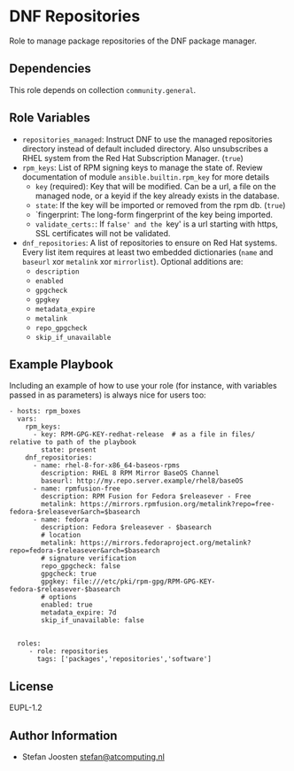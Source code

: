 DNF Repositories
================

Role to manage package repositories of the DNF package manager.

Dependencies
------------

This role depends on collection `community.general`.

Role Variables
--------------

* `repositories_managed`: Instruct DNF to use the managed repositories directory instead of default included directory.
                          Also unsubscribes a RHEL system from the Red Hat Subscription Manager. (`true`)
* `rpm_keys`: List of RPM signing keys to manage the state of.
              Review documentation of module `ansible.builtin.rpm_key` for more details
  * `key` (required): Key that will be modified. Can be a url, a file on the managed node, or a
                      keyid if the key already exists in the database.
  * `state`: If the key will be imported or removed from the rpm db. (`true`)
  * `fingerprint: The long-form fingerprint of the key being imported.
  * `validate_certs:`: If `false' and the `key' is a url starting with https, SSL certificates will not be validated.
* `dnf_repositories`: A list of repositories to ensure on Red Hat systems. Every list item requires
                      at least two embedded dictionaries (`name` and `baseurl` xor `metalink` xor
                      `mirrorlist`). Optional additions are:
  * `description`
  * `enabled`
  * `gpgcheck`
  * `gpgkey`
  * `metadata_expire`
  * `metalink`
  * `repo_gpgcheck`
  * `skip_if_unavailable`

Example Playbook
----------------

Including an example of how to use your role (for instance, with variables passed in as parameters) is always nice for users too:

    - hosts: rpm_boxes
      vars:
        rpm_keys:
          - key: RPM-GPG-KEY-redhat-release  # as a file in files/ relative to path of the playbook
            state: present
        dnf_repositories:
          - name: rhel-8-for-x86_64-baseos-rpms
            description: RHEL 8 RPM Mirror BaseOS Channel
            baseurl: http://my.repo.server.example/rhel8/baseOS
          - name: rpmfusion-free
            description: RPM Fusion for Fedora $releasever - Free
            metalink: https://mirrors.rpmfusion.org/metalink?repo=free-fedora-$releasever&arch=$basearch
          - name: fedora
            description: Fedora $releasever - $basearch
            # location
            metalink: https://mirrors.fedoraproject.org/metalink?repo=fedora-$releasever&arch=$basearch
            # signature verification
            repo_gpgcheck: false
            gpgcheck: true
            gpgkey: file:///etc/pki/rpm-gpg/RPM-GPG-KEY-fedora-$releasever-$basearch
            # options
            enabled: true
            metadata_expire: 7d
            skip_if_unavailable: false


      roles:
         - role: repositories
           tags: ['packages','repositories','software']

License
-------

EUPL-1.2

Author Information
------------------

- Stefan Joosten <stefan@atcomputing.nl>
